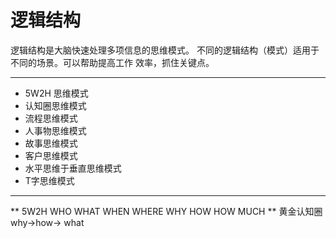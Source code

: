 # 逻辑结构
逻辑结构是大脑快速处理多项信息的思维模式。
不同的逻辑结构（模式）适用于不同的场景。可以帮助提高工作
效率，抓住关键点。
- - - -
* 5W2H 思维模式
* 认知圈思维模式
* 流程思维模式
* 人事物思维模式
* 故事思维模式
* 客户思维模式
* 水平思维于垂直思维模式
* T字思维模式 
- - - -
** 5W2H 
WHO WHAT WHEN WHERE WHY HOW HOW MUCH 
** 黄金认知圈
why->how-> what 


